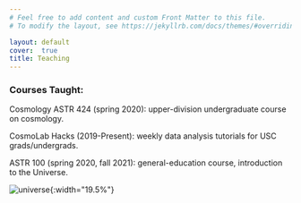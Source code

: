 ```yaml
---
# Feel free to add content and custom Front Matter to this file.
# To modify the layout, see https://jekyllrb.com/docs/themes/#overriding-theme-defaults

layout: default
cover:  true
title: Teaching
---
```


### Courses Taught:

Cosmology ASTR 424 (spring 2020): upper-division undergraduate course on cosmology.
<p>
CosmoLab Hacks (2019-Present): weekly data analysis tutorials for USC grads/undergrads.
<p>
ASTR 100 (spring 2020, fall 2021): general-education course, introduction to the Universe.
</p>

![universe]({{veragluscevic.github.io}}/dm.png){:width="19.5%"}

